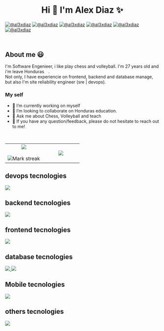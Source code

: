 <h1 align="center">Hi 👋  I'm Alex Diaz ✨ </h1> 

<p align="left">
  <a href="https://linkedin.com/in/al3xdiaz" target="blank"><img align="center" src="https://img.shields.io/badge/LinkedIn-0077B5?style=for-the-badge&logo=linkedin&logoColor=white" alt="@al3xdiaz"/></a>
  <a href="https://gitlab.com/al3xdiaz" target="blank"><img align="center" src="https://img.shields.io/badge/GitLab-330F63?style=for-the-badge&logo=gitlab&logoColor=white" alt="@al3xdiaz"/></a>
  <a href = "https://twitter.com/al3xsierra" target="blank"><img align="center" src="https://img.shields.io/badge/Twitter-1DA1F2?style=for-the-badge&logo=twitter&logoColor=white" alt="@al3xdiaz"  /></a>
  <a href = "https://discord.com/users/1028806986457960488" target="blank"><img align="center" src="https://img.shields.io/badge/Discord-7289DA?style=for-the-badge&logo=discord&logoColor=white" alt="@al3xdiaz"  /></a>
  <a href = "https://www.youtube.com/@al3xdiaz" target="blank"><img align="center" src="https://img.shields.io/badge/YouTube-%23FF0000.svg?style=for-the-badge&logo=YouTube&logoColor=white" alt="@al3xdiaz"  /></a>
  <a href = "mailto:alexleonel96@hotmail.com" target="blank"><img align="center" src="https://img.shields.io/badge/Microsoft_Outlook-0078D4?style=for-the-badge&logo=microsoft-outlook&logoColor=white" alt="@al3xdiaz"  /></a>
</p>
<br>
<h2>About me 😃</h2>
<!--Intro start-->
<p align="left">
  I'm Software Engenieer, i like play chess and volleyball. I'm 27 years old and i'm leave Honduras <img src="https://raw.githubusercontent.com/csmoore/country-flag-icons/master/country-flags-4x3-svg/hn.svg" style="height: 10px" />.
  <br />
  Not only, I have experiencie on frontend, backend and database manage, but also I'm site reliability engineer (sre | devops). 
  <br />
</p>
  <h3> My self </h3>
  <ul>
    <li>🔭 I’m currently working on myself</li>
    <li>👯 I’m looking to collaborate on Honduras education.</li>
    <li>💬 Ask me about Chess, Volleyball and teach</li>
    <li>💬 If you have any question/feedback, please do not hesitate to reach out to me!</li>  
  </ul>
<!--Intro end-->
<br>
<!--- stats & Trophy (start) -->
<p align="center">
  <!--- stats (start) -->
<table align="center">
<tr border="none">
<td width="50%" align="center">
  
  <img  align="center"  src="https://github-readme-stats.vercel.app/api?username=al3xdiaz&theme=dark&show_icons=true&count_private=true" />
  <br></br>
  <img  title="🔥 Get streak stats for your profile at git.io/streak-stats" alt="Mark streak" src="https://github-readme-streak-stats.herokuapp.com/?user=al3xdiaz&theme=dark&hide_border=false" /> 
</td>

<td width="50%" align="center">

  <img  align="center"  src="https://github-readme-stats.anuraghazra1.vercel.app/api/top-langs/?username=Al3xdiaz&theme=dark&hide_border=false&no-bg=true&no-frame=true&langs_count=10"/>
  
  </td>
</tr>
</table>
<!--- stats (end) -->
<!--tech stack icons-->
<h2 >devops tecnologies</h2>
<p align="left">
  <a href="https://skillicons.dev">
    <img src="https://skillicons.dev/icons?i=aws,terraform,ansible,docker,kubernetes,cloudflare,prometheus,grafana,git,github,gitlab,jenkins,githubactions,nginx&perline=12" />
  </a>
</p>
<h2 >backend tecnologies</h2>
<p align="left">
  <a href="https://skillicons.dev">
    <img src="https://skillicons.dev/icons?i=go,nodejs,js,ts,java,py,django,flask,cs,dotnet,php,&perline=12" />
  </a>
</p>
<h2 >frontend tecnologies</h2>
<p align="left">
  <a href="https://skillicons.dev">
    <img src="https://skillicons.dev/icons?i=html,css,js,ts,react,styledcomponents,vue,nextjs,nuxtjs,graphql&perline=12" />
  </a>
</p>
<h2 >database tecnologies</h2>
<p align="left">
  <a href="https://skillicons.dev">
    <img src="https://skillicons.dev/icons?i=mysql,postgres,sqlite,&perline=12" />
  <a href="https://skillicons.dev">
    <img src="https://skillicons.dev/icons?i=mongodb,&perline=12" />
  </a>
  </a>
</p>
<h2 >Mobile tecnologies</h2>
<p align="left">
  <a href="https://skillicons.dev">
    <img src="https://skillicons.dev/icons?i=androidstudio,java,react&perline=12" />
  </a>
</p>
<h2 >others tecnologies</h2>
<p align="left">
  <a href="https://skillicons.dev">
    <img src="https://skillicons.dev/icons?i=figma,vscode,vim,regex,bash,linux&perline=12" />
  </a>
</p>
<br>
<br>
<br><br>
<br>
<br><br><br>
<br><br>
